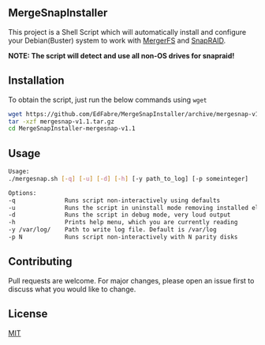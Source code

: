 ## MergeSnapInstaller

This project is a Shell Script which will automatically install and configure your Debian(Buster) system to work with [MergerFS](https://github.com/trapexit/mergerfs) and [SnapRAID](https://www.snapraid.it/). 

**NOTE: The script will detect and use all non-OS drives for snapraid!**

## Installation

To obtain the script, just run the below commands using ```wget```

```bash
wget https://github.com/EdFabre/MergeSnapInstaller/archive/mergesnap-v1.1.tar.gz
tar -xzf mergesnap-v1.1.tar.gz
cd MergeSnapInstaller-mergesnap-v1.1
```
## Usage

```sh
Usage:
./mergesnap.sh [-q] [-u] [-d] [-h] [-y path_to_log] [-p someinteger]

Options:
-q              Runs script non-interactively using defaults
-u              Runs the script in uninstall mode removing installed elements
-d              Runs the script in debug mode, very loud output
-h              Prints help menu, which you are currently reading
-y /var/log/    Path to write log file. Default is /var/log
-p N            Runs script non-interactively with N parity disks
```

## Contributing
Pull requests are welcome. For major changes, please open an issue first to discuss what you would like to change.


## License
[MIT](https://choosealicense.com/licenses/mit/)
